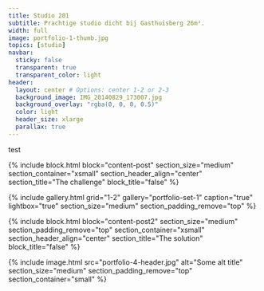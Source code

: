 ```yaml
---
title: Studio 201
subtitle: Prachtige studio dicht bij Gasthuisberg 26m².
width: full
image: portfolio-1-thumb.jpg
topics: [studio]
navbar:
  sticky: false
  transparent: true
  transparent_color: light
header:
  layout: center # Options: center 1-2 or 2-3
  background_image: IMG_20140829_173007.jpg
  background_overlay: "rgba(0, 0, 0, 0.5)"
  color: light
  header_size: xlarge
  parallax: true
---
```


test

{% include block.html 
  block="content-post"
  section_size="medium"
  section_container="xsmall"
  section_header_align="center"
  section_title="The challenge"
  block_title="false"
%}

{% include gallery.html 
	grid="1-2"
	gallery="portfolio-set-1"
	caption="true"
	lightbox="true"
  section_size="medium"
  section_padding_remove="top"
%}

{% include block.html 
  block="content-post2"
  section_size="medium"
  section_padding_remove="top"
  section_container="xsmall"
  section_header_align="center"
  section_title="The solution"
  block_title="false"
%}

{% include image.html 
	src="portfolio-4-header.jpg"
  alt="Some alt title"
  section_size="medium"
  section_padding_remove="top"
  section_container="small"
%}